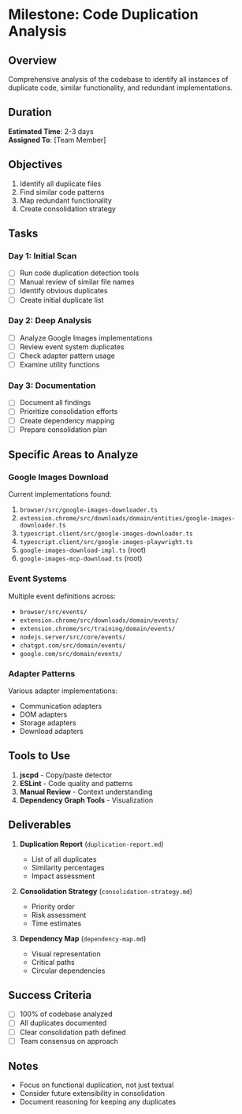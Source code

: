 # Milestone: Code Duplication Analysis

## Overview

Comprehensive analysis of the codebase to identify all instances of duplicate code, similar functionality, and redundant implementations.

## Duration

**Estimated Time**: 2-3 days  
**Assigned To**: [Team Member]

## Objectives

1. Identify all duplicate files
2. Find similar code patterns
3. Map redundant functionality
4. Create consolidation strategy

## Tasks

### Day 1: Initial Scan
- [ ] Run code duplication detection tools
- [ ] Manual review of similar file names
- [ ] Identify obvious duplicates
- [ ] Create initial duplicate list

### Day 2: Deep Analysis
- [ ] Analyze Google Images implementations
- [ ] Review event system duplicates
- [ ] Check adapter pattern usage
- [ ] Examine utility functions

### Day 3: Documentation
- [ ] Document all findings
- [ ] Prioritize consolidation efforts
- [ ] Create dependency mapping
- [ ] Prepare consolidation plan

## Specific Areas to Analyze

### Google Images Download
Current implementations found:
1. `browser/src/google-images-downloader.ts`
2. `extension.chrome/src/downloads/domain/entities/google-images-downloader.ts`
3. `typescript.client/src/google-images-downloader.ts`
4. `typescript.client/src/google-images-playwright.ts`
5. `google-images-download-impl.ts` (root)
6. `google-images-mcp-download.ts` (root)

### Event Systems
Multiple event definitions across:
- `browser/src/events/`
- `extension.chrome/src/downloads/domain/events/`
- `extension.chrome/src/training/domain/events/`
- `nodejs.server/src/core/events/`
- `chatgpt.com/src/domain/events/`
- `google.com/src/domain/events/`

### Adapter Patterns
Various adapter implementations:
- Communication adapters
- DOM adapters
- Storage adapters
- Download adapters

## Tools to Use

1. **jscpd** - Copy/paste detector
2. **ESLint** - Code quality and patterns
3. **Manual Review** - Context understanding
4. **Dependency Graph Tools** - Visualization

## Deliverables

1. **Duplication Report** (`duplication-report.md`)
   - List of all duplicates
   - Similarity percentages
   - Impact assessment

2. **Consolidation Strategy** (`consolidation-strategy.md`)
   - Priority order
   - Risk assessment
   - Time estimates

3. **Dependency Map** (`dependency-map.md`)
   - Visual representation
   - Critical paths
   - Circular dependencies

## Success Criteria

- [ ] 100% of codebase analyzed
- [ ] All duplicates documented
- [ ] Clear consolidation path defined
- [ ] Team consensus on approach

## Notes

- Focus on functional duplication, not just textual
- Consider future extensibility in consolidation
- Document reasoning for keeping any duplicates